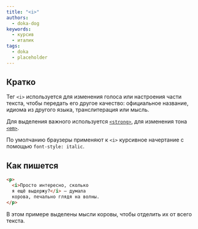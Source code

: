 ```yaml
---
title: "<i>"
authors:
  - doka-dog
keywords:
  - курсив
  - италик
tags:
  - doka
  - placeholder
---
```


## Кратко

Тег `<i>` используется для изменения голоса или настроения части текста, чтобы передать его другое качество: официальное название, идиома из другого языка, транслитерация или мысль.

Для выделения важного используется [`<strong>`](/html/strong), для изменения тона [`<em>`](/html/em).

По умолчанию браузеры применяют к `<i>` курсивное начертание с помощью `font-style: italic`.

## Как пишется

```html
<p>
  <i>Просто интересно, сколько
  я ещё выдержу?</i> — думала
  корова, печально глядя на волны.
</p>
```

В этом примере выделены мысли коровы, чтобы отделить их от всего текста.
